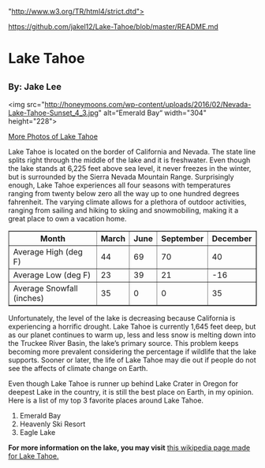 "http://www.w3.org/TR/html4/strict.dtd">

https://github.com/jakel12/Lake-Tahoe/blob/master/README.md
<html><head><meta http-equiv="Content-Type" content="text/html; charset=windows-1252">
        <title>Index.html</title>
      <style type="text/css">
		<style>
body {
    background-color: #90EE90;
}
</style>

</head>

<body>

<h1>Lake Tahoe</h1>

<h2><sub>By: Jake Lee</sub></h2>

<img src="http://honeymoons.com/wp-content/uploads/2016/02/Nevada-Lake-Tahoe-Sunset_4_3.jpg" alt=“Emerald Bay“ width="304" height="228">

<form style="display: inline" action="http://www.gettyimages.com/photos/lake-tahoe?excludenudity=true&sort=mostpopular&mediatype=photography&phrase=lake%20tahoe" method="get">

<a href="http://www.gettyimages.com/photos/lake-tahoe?excludenudity=true&sort=mostpopular&mediatype=photography&phrase=lake%20tahoe">More Photos of Lake Tahoe</a>

</form>

<p>Lake Tahoe is located on the border of California and Nevada. The state line splits right through the middle of the lake and it is freshwater. Even though the lake stands at 6,225 feet above sea level, it never freezes in the winter, but is surrounded by the Sierra Nevada Mountain Range. Surprisingly enough, Lake Tahoe experiences all four seasons with temperatures ranging from twenty below zero all the way up to one hundred degrees fahrenheit. The varying climate allows for a plethora of outdoor activities, ranging from sailing and hiking to skiing and snowmobiling, making it a great place to own a vacation home.

</p>

<table id="t01" border="1" class="center">

<tr>

<th>Month</th><th>March</th><th>June</th><th>September</th><th>December</th>

</tr>

<tr>

<td>Average High (deg F)</td><td>44</td><td>69</td><td>70</td><td>40</td>

<tr>

<td>Average Low (deg F)</td><td>23</td><td>39</td><td>21</td><td>-16</td>
<tr>
<td>Average Snowfall (inches)</td><td>35</td><td>0</td><td>0</td><td>35</td>

</table>

<p>Unfortunately, the level of the lake is decreasing because California is experiencing a horrific drought. Lake Tahoe is currently 1,645 feet deep, but as our planet continues to warm up, less and less snow is melting down into the Truckee River Basin, the lake’s primary source. This problem keeps becoming more prevalent considering the percentage if wildlife that the lake supports. Sooner or later, the life of Lake Tahoe may die out if people do not see the affects of climate change on Earth. </p>

<p>Even though Lake Tahoe is runner up behind Lake Crater in Oregon for deepest Lake in the country, it is still the best place on Earth, in my opinion. Here is a list of my top 3 favorite places around Lake Tahoe.</p>

<ol id="l01">

<li>Emerald Bay</li>

<li>Heavenly Ski Resort</li>

<li>Eagle Lake</li>

</ol>

<b>For more information on the lake, you may visit</b> <a href="https://en.wikipedia.org/wiki/Lake_Tahoe#Environmental_issues"> this wikipedia page made for Lake Tahoe.</a>

</body>

</html>
